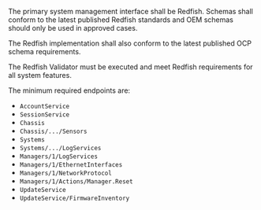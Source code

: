 The primary system management interface shall be Redfish. Schemas shall conform
to the latest published Redfish standards and OEM schemas should only be used in
approved cases.

The Redfish implementation shall also conform to the latest published OCP schema
requirements.

The Redfish Validator must be executed and meet Redfish requirements for all
system features.

The minimum required endpoints are:

- `AccountService`
- `SessionService`
- `Chassis`
- `Chassis/.../Sensors`
- `Systems`
- `Systems/.../LogServices`
- `Managers/1/LogServices`
- `Managers/1/EthernetInterfaces`
- `Managers/1/NetworkProtocol`
- `Managers/1/Actions/Manager.Reset`
- `UpdateService`
- `UpdateService/FirmwareInventory`

